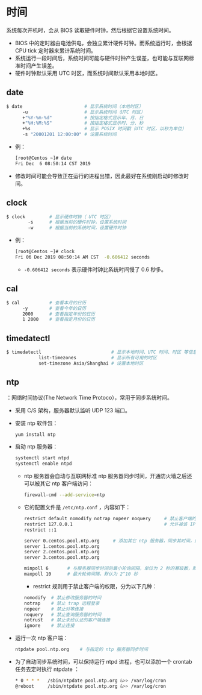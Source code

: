 # 时间

系统每次开机时，会从 BIOS 读取硬件时钟，然后根据它设置系统时间。
- BIOS 中的定时器由电池供电，会独立累计硬件时钟。而系统运行时，会根据 CPU tick 定时器来累计系统时间。
- 系统运行一段时间后，系统时间可能与硬件时钟产生误差，也可能与互联网标准时间产生误差。
- 硬件时钟默认采用 UTC 时区，而系统时间默认采用本地时区。

## date

```sh
$ date                       # 显示系统时间（本地时区）
      -u                     # 显示系统时间（UTC 时区）
      +"%Y-%m-%d"            # 按指定格式显示年、月、日
      +"%H:%M:%S"            # 按指定格式显示时、分、秒
      +%s                    # 显示 POSIX 时间戳（UTC 时区，以秒为单位）
      -s "20001201 12:00:00" # 设置系统时间
```
- 例：
  ```sh
  [root@Centos ~]# date
  Fri Dec  6 08:50:14 CST 2019
  ```
- 修改时间可能会导致正在运行的进程出错，因此最好在系统刚启动时修改时间。

## clock

```sh
$ clock         # 显示硬件时钟（ UTC 时区）
        -s      # 根据当前的硬件时钟，设置系统时间
        -w      # 根据当前的系统时间，设置硬件时钟
```
- 例：
  ```sh
  [root@Centos ~]# clock
  Fri 06 Dec 2019 08:50:14 AM CST  -0.606412 seconds
  ```
  - `-0.606412 seconds` 表示硬件时钟比系统时间慢了 0.6 秒多。

## cal

```sh
$ cal           # 查看本月的日历
      -y        # 查看今年的日历
      2000      # 查看指定年份的日历
      1 2000    # 查看指定月份的日历
```

## timedatectl

```sh
$ timedatectl                          # 显示本地时间、UTC 时间、时区 等信息
            list-timezones             # 显示所有可用的时区
            set-timezone Asia/Shanghai # 设置本地时区
```

## ntp

：网络时间协议(The Network Time Protoco），常用于同步系统时间。
- 采用 C/S 架构，服务器默认监听 UDP 123 端口。
- 安装 ntp 软件包：
  ```sh
  yum install ntp
  ```
- 启动 ntp 服务器：
  ```sh
  systemctl start ntpd
  systemctl enable ntpd
  ```
  - ntp 服务器会自动与互联网标准 ntp 服务器同步时间，开通防火墙之后还可以被其它 ntp 客户端访问：
    ```sh
    firewall-cmd --add-service=ntp
    ```
  - 它的配置文件是 `/etc/ntp.conf` ，内容如下：
    ```sh
    restrict default nomodify notrap nopeer noquery     # 禁止客户端的一些权限
    restrict 127.0.0.1                                  # 允许被该 IP 的客户端连接，且不禁止权限
    restrict ::1

    server 0.centos.pool.ntp.org     # 添加其它 ntp 服务器，同步其时间，如果同步失败则尝试下一个
    server 1.centos.pool.ntp.org
    server 2.centos.pool.ntp.org
    server 3.centos.pool.ntp.org

    minpoll 6       # 与服务器同步时间的最小轮询间隔，单位为 2 秒的幂级数，默认为 2^6 秒
    maxpoll 10      # 最大轮询间隔，默认为 2^10 秒
    ```
    - restrict 规则用于禁止客户端的权限，分为以下几种：
    ```sh
    nomodify  # 禁止修改服务器的时间
    notrap    # 禁止 trap 远程登录
    nopeer    # 禁止对等连接
    noquery   # 禁止查询服务器的时间
    notrust   # 禁止未经认证的客户端连接
    ignore    # 禁止连接
    ```

- 运行一次 ntp 客户端：
  ```sh
  ntpdate pool.ntp.org    # 与指定的 ntp 服务器同步时间
  ```

- 为了自动同步系统时间，可以保持运行 ntpd 进程，也可以添加一个 crontab 任务去定时执行 ntpdate ：
  ```sh
  * 0 * * *   /sbin/ntpdate pool.ntp.org &>> /var/log/cron
  @reboot     /sbin/ntpdate pool.ntp.org &>> /var/log/cron
  ```
